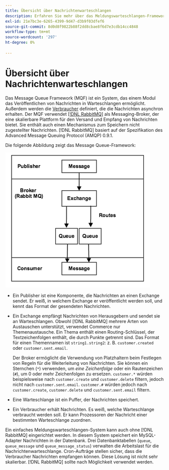 ```yaml
---
title: Übersicht über Nachrichtenwarteschlangen
description: Erfahren Sie mehr über das Meldungswarteschlangen-Framework und seine Funktionsweise mit der Adobe Commerce-Anwendung.
exl-id: 21e7bc3e-6265-4399-9d47-d3b9f03dfef6
source-git-commit: 8d0d8f9822b88f2dd8cbae8f6d7e3cdb14cc4848
workflow-type: tm+mt
source-wordcount: '297'
ht-degree: 0%

---
```


# Übersicht über Nachrichtenwarteschlangen

Das Message Queue Framework (MQF) ist ein System, das einem Modul das Veröffentlichen von Nachrichten in Warteschlangen ermöglicht. Außerdem werden die [Verbraucher](consumers.md) definiert, die die Nachrichten asynchron erhalten. Der MQF verwendet [[!DNL RabbitMQ]](https://www.rabbitmq.com) als Messaging-Broker, der eine skalierbare Plattform für den Versand und Empfang von Nachrichten bietet. Sie enthält auch einen Mechanismus zum Speichern nicht zugestellter Nachrichten. [!DNL RabbitMQ] basiert auf der Spezifikation des Advanced Message Queuing Protocol (AMQP) 0.9.1.

Die folgende Abbildung zeigt das Message Queue-Framework:

![Message Queue-Framework](../../assets/configuration/mq-framework.png)

- Ein Publisher ist eine Komponente, die Nachrichten an einen Exchange sendet. Er weiß, in welchem Exchange er veröffentlicht werden soll, und kennt das Format der gesendeten Nachrichten.

- Ein Exchange empfängt Nachrichten von Herausgebern und sendet sie an Warteschlangen. Obwohl [!DNL RabbitMQ] mehrere Arten von Austauschen unterstützt, verwendet Commerce nur Themenaustausche. Ein Thema enthält einen Routing-Schlüssel, der Textzeichenfolgen enthält, die durch Punkte getrennt sind. Das Format für einen Themennamen ist `string1.string2`: z. B. `customer.created` oder `customer.sent.email`.

  Der Broker ermöglicht die Verwendung von Platzhaltern beim Festlegen von Regeln für die Weiterleitung von Nachrichten. Sie können ein Sternchen (`*`) verwenden, um _eine Zeichenfolge_ oder ein Rautenzeichen (`#`), um 0 oder mehr Zeichenfolgen zu ersetzen. `customer.*` würden beispielsweise nach `customer.create` und `customer.delete` filtern, jedoch nicht nach `customer.sent.email`. `customer.#` würden jedoch nach `customer.create`, `customer.delete` und `customer.sent.email` filtern.

- Eine Warteschlange ist ein Puffer, der Nachrichten speichert.

- Ein Verbraucher erhält Nachrichten. Es weiß, welche Warteschlange verbraucht werden soll. Er kann Prozessoren der Nachricht einer bestimmten Warteschlange zuordnen.

Ein einfaches Meldungswarteschlangen-System kann auch ohne [!DNL RabbitMQ] eingerichtet werden. In diesem System speichert ein MySQL-Adapter Nachrichten in der Datenbank. Drei Datenbanktabellen (`queue`, `queue_message` und `queue_message_status`) verwalten die Arbeitslast für die Nachrichtenwarteschlange. Cron-Aufträge stellen sicher, dass die Verbraucher Nachrichten empfangen können. Diese Lösung ist nicht sehr skalierbar. [!DNL RabbitMQ] sollte nach Möglichkeit verwendet werden.
